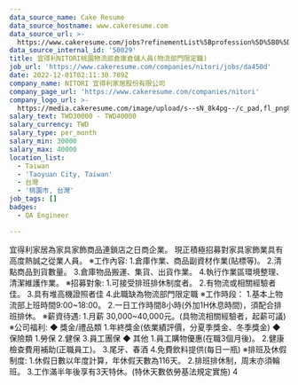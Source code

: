 ```yaml
---
data_source_name: Cake Resume
data_source_hostname: www.cakeresume.com
data_source_url: >-
  https://www.cakeresume.com/jobs?refinementList%5Bprofession%5D%5B0%5D=engineering_qa-engineer&refinementList%5Bsalary_type%5D=per_month&refinementList%5Bsalary_currency%5D=TWD&range%5Bsalary_range%5D%5Bmax%5D=600000
data_source_internal_id: '50029'
title: 宜得利NITORI桃園物流部倉庫倉儲人員(物流部門限定職)
job_url: 'https://www.cakeresume.com/companies/nitori/jobs/da450d'
date: 2022-12-01T02:11:30.789Z
company_name: NITORI 宜得利家居股份有限公司
company_page_url: 'https://www.cakeresume.com/companies/nitori'
company_logo_url: >-
  https://media.cakeresume.com/image/upload/s--sN_8k4pg--/c_pad,fl_png8,h_200,w_200/v1656915920/c7ylmnf9g57gre5f5w7v.png
salary_text: TWD30000 - TWD40000
salary_currency: TWD
salary_type: per_month
salary_min: 30000
salary_max: 40000
location_list:
  - Taiwan
  - 'Taoyuan City, Taiwan'
  - 台灣
  - '桃園市, 台灣'
job_tags: []
badges:
  - QA Engineer

---
```


宜得利家居為家具家飾商品連鎖店之日商企業。 現正積極招募對家具家飾業具有高度熱誠之從業人員。 ※工作內容: 1.倉庫作業、商品副資材作業(貼標等)。 2.清點商品到貨數量。 3.倉庫物品搬運、集貨、出貨作業。 4.執行作業區環境整理、清潔維護作業。 ※招募對象: 1.可接受排班排休制度者。 2.有物流或相關經驗者佳。 3.具有堆高機證照者佳 4.此職缺為物流部門限定職 ※工作時段： 1.基本上物流部上班時間9:00~18:00。 2.一日工作時間8小時(外加1H休息時間)，須配合排班排休。 ※薪資待遇: 1.月薪 30,000~40,000元。(具物流相關經驗者，起薪可議) ※公司福利: ◆ 獎金/禮品類 1.年終獎金(依業績評價，分夏季獎金、冬季獎金) ◆ 保險類 1.勞保 2.健保 3.員工團保 ◆ 其他 1.員工購物優惠(在職3個月後)。 2.健康檢查費用補助(正職員工)。 3.尾牙、春酒 4.免費飲料提供(每日一瓶) ※排班及休假制度: 1.休假日數以年度計算，年休假天數為116天。 2.排班排休制，周末亦須輪班。 3.工作滿半年後享有3天特休。(特休天數依勞基法規定實施) 4